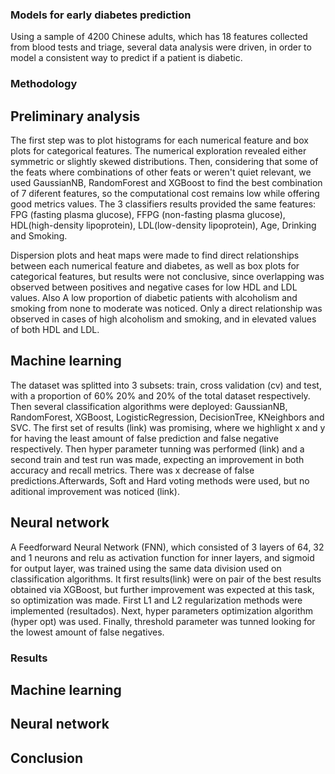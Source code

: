 ### Models for early diabetes prediction


Using a sample of 4200 Chinese adults, which has 18 features collected from blood tests and triage, several data analysis were driven, in order to model a consistent way to predict if a patient is diabetic.

### Methodology

## Preliminary analysis

The first step was to plot histograms for each numerical feature and box plots for categorical features. The numerical exploration revealed either symmetric or slightly skewed distributions. Then, considering that some of the feats where combinations of other feats or weren't quiet relevant, we used GaussianNB, RandomForest and XGBoost to find the best combination of 7 diferent features, so the computational cost remains low while offering good metrics values. The 3 classifiers results provided the same features: FPG (fasting plasma glucose), FFPG (non-fasting plasma glucose), HDL(high-density lipoprotein), LDL(low-density lipoprotein), Age, Drinking and Smoking.

Dispersion plots and heat maps were made to find direct relationships between each numerical feature and diabetes, as well as box plots for categorical features, but results were not conclusive, since overlapping was observed between positives and negative cases for low HDL and LDL values. Also A low proportion of diabetic patients with alcoholism and smoking from none to moderate was noticed. Only a direct relationship was observed in cases of high alcoholism and smoking, and in elevated values of both HDL and LDL.

## Machine learning

The dataset was splitted into 3 subsets: train, cross validation (cv) and test, with a proportion of 60% 20% and 20% of the total dataset respectively. Then several classification algorithms were deployed: GaussianNB, RandomForest, XGBoost,  LogisticRegression, DecisionTree, KNeighbors and SVC. The first set of results (link) was promising, where we highlight x and y for having the least amount of false prediction and false negative respectively. Then hyper parameter tunning was performed (link) and a second train and test run was made, expecting an improvement in both accuracy and recall metrics. There was x decrease of false predictions.Afterwards, Soft and Hard voting methods were used, but no aditional improvement was noticed (link).

## Neural network

A Feedforward Neural Network (FNN), which consisted of 3 layers of 64, 32 and 1 neurons and relu as activation function for inner layers, and sigmoid for output layer, was trained using the same data division used on classification algorithms. It first results(link) were on pair of the best results obtained via XGBoost, but further improvement was expected at this task, so optimization was made. First L1 and L2 regularization methods were implemented (resultados). Next, hyper parameters optimization algorithm (hyper opt) was used. Finally, threshold parameter was tunned looking for the lowest amount of false negatives. 

### Results

## Machine learning

## Neural network

## Conclusion
